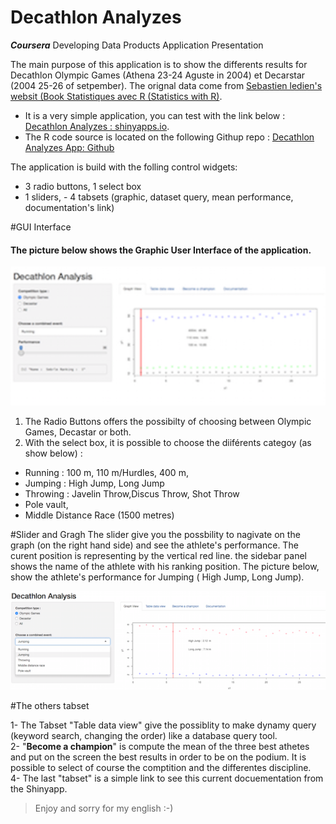 Decathlon Analyzes
========================================================

_**Coursera**_  Developing Data Products
Application Presentation


The main purpose of this application is to show the differents results for Decathlon Olympic Games (Athena 23-24 Aguste in 2004) et Decarstar (2004 25-26 of setpember).
The orignal data come from  [Sebastien ledien's websit (Book Statistiques avec R (Statistics with R)](http://sebastien.ledien.free.fr/unofficial_factominer/livreR/decathlon.csv).

- It is a very simple application, you can test with the link below :
[Decathlon Analyzes : shinyapps.io](https://david4238.shinyapps.io/shiny).
- The R code source is located on the following Githup repo :
[Decathlon Analyzes App: Github](https://github.com/david4238/Data_prodcuts)

The application is build with the folling control widgets:
- 3 radio buttons,  1 select box
- 1 sliders, - 4 tabsets (graphic, dataset query, mean performance, documentation's link)


#GUI Interface
#### The picture below shows the Graphic User Interface of the application.
![alt text](app.png)  

1. The Radio Buttons offers the possibilty of choosing between Olympic Games, Decastar or both.  
2. With the select box, it is possible to choose the diiférents categoy (as show below) :  
* Running : 100 m, 110 m/Hurdles, 400 m, 
* Jumping : High Jump, Long Jump
* Throwing : Javelin Throw,Discus Throw, Shot Throw
* Pole vault, 
* Middle Distance Race (1500 metres)

#Slider and Gragh
The slider give you the possbility to nagivate on the graph (on the right hand side) and see the athlete's performance. The curent position is representing by the vertical red line. the sidebar panel shows the name of the athlete with his ranking position.
The picture below, show the athlete's performance for Jumping ( High Jump, Long Jump).

![alt text](graph.png) 

#The others tabset 


1- The Tabset "Table data view" give the possiblity to make dynamy query (keyword search, changing the order) like a database query tool.  
2- "**Become a champion**" is compute the mean of the three best athetes and put on the screen the best results in order to be on the podium. It is possible to select  of course the comptition and the differentes discipline.  
4- The last "tabset" is a simple link to see this current docuementation from the Shinyapp.  

>Enjoy and sorry for my english :-)


